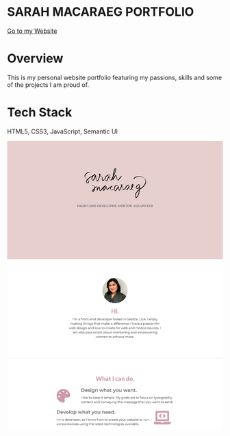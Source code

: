 # SARAH MACARAEG PORTFOLIO
<a href="https://semacaraeg.github.io/portfolio" >Go to my Website</a>
# Overview
This is my personal website portfolio featuring my passions, skills and some of the projects I am proud of.

# Tech Stack
HTML5, CSS3, JavaScript, Semantic UI

<img src="/assets/images/profile.png" />
